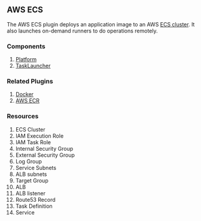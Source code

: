 ## AWS ECS

The AWS ECS plugin deploys an application image to an AWS [ECS cluster](https://aws.amazon.com/ecs/getting-started/).
It also launches on-demand runners to do operations remotely.

### Components

1. [Platform](/waypoint/integrations/hashicorp/aws-ecs/latest/components/platform/aws-ecs-platform)
2. [TaskLauncher](/waypoint/integrations/hashicorp/aws-ecs/latest/components/task/aws-ecs-task)

### Related Plugins

1. [Docker](/waypoint/integrations/hashicorp/docker)
2. [AWS ECR](/waypoint/integrations/hashicorp/aws-ecr)

### Resources

1. ECS Cluster
2. IAM Execution Role
3. IAM Task Role
4. Internal Security Group
5. External Security Group
6. Log Group
7. Service Subnets
8. ALB subnets
9. Target Group
10. ALB
11. ALB listener
12. Route53 Record
13. Task Definition
14. Service
